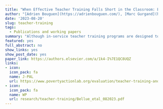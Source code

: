 ```yaml
---
title: "When Effective Teacher Training Falls Short in the Classroom: Evidence from an Experiment in Primary Schools"
author: "[Adrien Bouguen](https://adrienbouguen.com/), [Marc Gurgand](https://www.parisschoolofeconomics.eu/en/gurgand-marc/), Valérie Munier and [André Tricot](http://andre.tricot.pagesperso-orange.fr/). Economics of Education Review (2024)."
date: '2023-08-20'
slug: teacher-training
tags:
  - Publications and working papers
summary: "Although in-service teacher training programs are designed to enhance the performance of several cohorts of students, there is little evidence on the persistence of their effects. We present the two-year results of a randomized study of an intensive in-service teacher training program conducted in France during and after the training program's implementation. Our results highlight the short-run effectiveness of the training program: it successfully improves students' performance but only during the implementation year. A detailed analysis of teachers' outcomes indicates that teachers changed their pedagogical vision and practices but afterward struggled to apply skills to contents not directly covered during training."
featured: yes
full_abstract: no
show_links: yes
show_post_date: yes
paper_link: https://authors.elsevier.com/a/1k4-I%7E1QC8UQZ
links:
- icon: 
  icon_pack: fa
  name: J-PAL
  url: https://www.povertyactionlab.org/evaluation/teacher-training-and-student-achievement-science-evidence-france
- icon: 
  icon_pack: fa
  name: WP
  url: research/teacher-training/Bellue_etal_082023.pdf 
---
```

